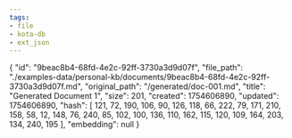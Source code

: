 ```yaml
---
tags:
- file
- kota-db
- ext_json
---
```

{
  "id": "9beac8b4-68fd-4e2c-92ff-3730a3d9d07f",
  "file_path": "./examples-data/personal-kb/documents/9beac8b4-68fd-4e2c-92ff-3730a3d9d07f.md",
  "original_path": "/generated/doc-001.md",
  "title": "Generated Document 1",
  "size": 201,
  "created": 1754606890,
  "updated": 1754606890,
  "hash": [
    121,
    72,
    190,
    106,
    90,
    126,
    118,
    66,
    222,
    79,
    171,
    210,
    158,
    58,
    12,
    148,
    76,
    240,
    85,
    102,
    100,
    136,
    110,
    162,
    115,
    120,
    109,
    164,
    203,
    134,
    240,
    195
  ],
  "embedding": null
}